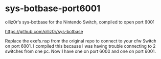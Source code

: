 # sys-botbase-port6001
olliz0r's sys-botbase for the Nintendo Switch, compiled to open port 6001

https://github.com/olliz0r/sys-botbase

Replace the exefs.nsp from the original repo to connect to your cfw Switch on port 6001.
I compiled this because I was having trouble connecting to 2 switches from one pc. Now I have one on port 6000 and one on port 6001.
